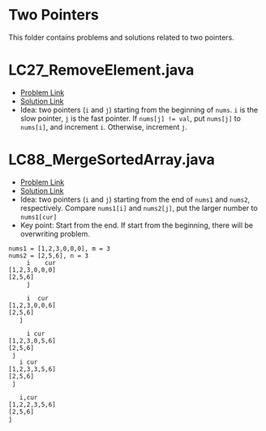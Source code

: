 # Two Pointers
This folder contains problems and solutions related to two pointers.

# LC27_RemoveElement.java
* [Problem Link](https://leetcode.com/problems/remove-element/)
* [Solution Link](../../LC0001_1000/LC0001_0100/LC0027_RemoveElement.java)
* Idea: two pointers (`i` and `j`) starting from the beginning of `nums`. `i` is the slow pointer, `j` is the fast pointer. If `nums[j] != val`, put `nums[j]` to `nums[i]`, and increment `i`. Otherwise, increment `j`.

# LC88_MergeSortedArray.java
* [Problem Link](https://leetcode.com/problems/merge-sorted-array/)
* [Solution Link](../../LC0001_1000/LC0001_0100/LC0088_MergeSortedArray.java)
* Idea: two pointers (`i` and `j`) starting from the end of `nums1` and `nums2`, respectively. Compare `nums1[i]` and `nums2[j]`, put the larger number to `nums1[cur]`
* Key point: Start from the end. If start from the beginning, there will be overwriting problem.
```
nums1 = [1,2,3,0,0,0], m = 3
nums2 = [2,5,6], n = 3
     i    cur
[1,2,3,0,0,0]
[2,5,6]
     j

     i  cur
[1,2,3,0,0,6]
[2,5,6]
   j

     i cur
[1,2,3,0,5,6]
[2,5,6]
 j
   i cur
[1,2,3,3,5,6]
[2,5,6]
 j

   i,cur
[1,2,2,3,5,6]
[2,5,6]
j
```
